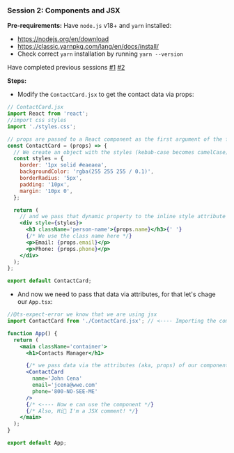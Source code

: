 ### **Session 2: Components and JSX**

**Pre-requirements:**
Have `node.js` v18+ and `yarn` installed:

- https://nodejs.org/en/download
- https://classic.yarnpkg.com/lang/en/docs/install/
- Check correct `yarn` installation by running `yarn --version`

Have completed previous sessions [#1](SESSION1.md) [#2](SESSION2.md)

**Steps:**

- Modify the `ContactCard.jsx` to get the contact data via props:

```jsx
// ContactCard.jsx
import React from 'react';
//import css styles
import './styles.css';

// props are passed to a React component as the first argument of the function
const ContactCard = (props) => {
  // We create an object with the styles (kebab-case becomes camelCase)
  const styles = {
    border: '1px solid #eaeaea',
    backgroundColor: 'rgba(255 255 255 / 0.1)',
    borderRadius: '5px',
    padding: '10px',
    margin: '10px 0',
  };

  return (
    // and we pass that dynamic property to the inline style attribute of the div
    <div style={styles}>
      <h3 className='person-name'>{props.name}</h3>{' '}
      {/* We use the class name here */}
      <p>Email: {props.email}</p>
      <p>Phone: {props.phone}</p>
    </div>
  );
};

export default ContactCard;
```

- And now we need to pass that data via attributes, for that let's chage our `App.tsx`:

```jsx
//@ts-expect-error we know that we are using jsx
import ContactCard from './ContactCard.jsx'; // <---- Importing the component we created previous

function App() {
  return (
    <main className='container'>
      <h1>Contacts Manager</h1>

      {/* we pass data via the attributes (aka, props) of our component */}
      <ContactCard
        name='John Cena'
        email='jcena@wwe.com'
        phone='800-NO-SEE-ME'
      />
      {/* <---- Now e can use the component */}
      {/* Also, Hi👋 I'm a JSX comment! */}
    </main>
  );
}

export default App;
```
